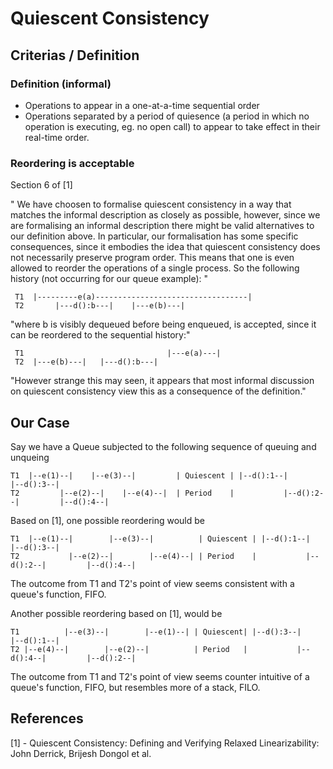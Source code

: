 # Quiescent Consistency

## Criterias / Definition 

### Definition (informal)
- Operations to appear in a one-at-a-time sequential order
- Operations separated by a period of quiesence (a period in which no operation is executing, 
eg. no open call) to appear to take effect in their real-time order.

### Reordering is acceptable
Section 6 of [1] 

" We have choosen to formalise quiescent consistency in a way that matches the informal
description as closely as possible, however, since we are formalising an informal description
there might be valid alternatives to our definition above. In particular, our formalisation 
has some specific consequences, since it embodies the idea that quiescent consistency 
does not necessarily preserve program order. This means that one is even allowed to 
reorder the operations of a single process. So the following history (not occurring for our 
queue example): "

```
 T1  |---------e(a)----------------------------------|
 T2       |---d():b---|    |---e(b)---|
```

"where b is visibly dequeued before being enqueued, is accepted, since it can be reordered to 
the sequential history:"

```
 T1                                |---e(a)---|
 T2  |---e(b)---|   |---d():b---| 
```

"However strange this may seen, it appears that most informal discussion on quiescent consistency 
view this as a consequence of the definition."



## Our Case

Say we have a Queue subjected to the following sequence of queuing and unqueing  
```
T1  |--e(1)--|    |--e(3)--|         | Quiescent | |--d():1--|         |--d():3--|
T2         |--e(2)--|    |--e(4)--|  | Period    |           |--d():2--|         |--d():4--|
```

Based on [1], one possible reordering would be
```
T1  |--e(1)--|        |--e(3)--|          | Quiescent | |--d():1--|         |--d():3--|
T2           |--e(2)--|        |--e(4)--| | Period    |           |--d():2--|         |--d():4--|
```
The outcome from T1 and T2's point of view seems consistent with a queue's function, FIFO.

Another possible reordering based on [1], would be 
```
T1          |--e(3)--|        |--e(1)--| | Quiescent| |--d():3--|         |--d():1--|
T2 |--e(4)--|        |--e(2)--|          | Period   |           |--d():4--|         |--d():2--|
```
The outcome from T1 and T2's point of view seems counter intuitive of a queue's function, FIFO, 
but resembles more of a stack, FILO.



## References
[1] - Quiescent Consistency: Defining and Verifying Relaxed Linearizability: John Derrick, Brijesh Dongol et al.
